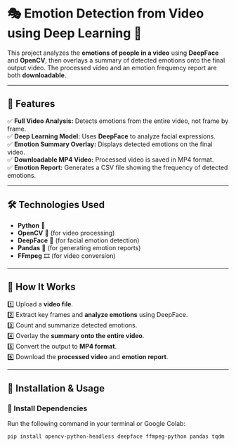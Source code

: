 # 🎭 Emotion Detection from Video using Deep Learning 🎥  

This project analyzes the **emotions of people in a video** using **DeepFace** and **OpenCV**, then overlays a summary of detected emotions onto the final output video. The processed video and an emotion frequency report are both **downloadable**.  

---

## **🔹 Features**  
✅ **Full Video Analysis:** Detects emotions from the entire video, not frame by frame.  
✅ **Deep Learning Model:** Uses **DeepFace** to analyze facial expressions.  
✅ **Emotion Summary Overlay:** Displays detected emotions on the final video.  
✅ **Downloadable MP4 Video:** Processed video is saved in MP4 format.  
✅ **Emotion Report:** Generates a CSV file showing the frequency of detected emotions.  

---

## **🛠 Technologies Used**  
- **Python** 🐍  
- **OpenCV** 🎥 (for video processing)  
- **DeepFace** 🤖 (for facial emotion detection)  
- **Pandas** 📝 (for generating emotion reports)  
- **FFmpeg** 🎞️ (for video conversion)  

---

## **📌 How It Works**  
1️⃣ Upload a **video file**.  
2️⃣ Extract key frames and **analyze emotions** using DeepFace.  
3️⃣ Count and summarize detected emotions.  
4️⃣ Overlay the **summary onto the entire video**.  
5️⃣ Convert the output to **MP4 format**.  
6️⃣ Download the **processed video** and **emotion report**.  

---

## **🚀 Installation & Usage**  
### **🔧 Install Dependencies**  
Run the following command in your terminal or Google Colab:  
```bash
pip install opencv-python-headless deepface ffmpeg-python pandas tqdm
